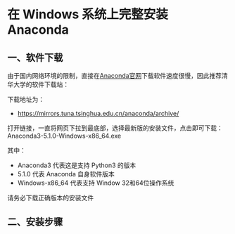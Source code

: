 # 在 Windows 系统上完整安装 Anaconda

## 一、软件下载

由于国内网络环境的限制，直接在[Anaconda官网](https://www.anaconda.com/download/)下载软件速度很慢，因此推荐清华大学的软件下载站：

下载地址为：
- [https://mirrors.tuna.tsinghua.edu.cn/anaconda/archive/
](https://mirrors.tuna.tsinghua.edu.cn/anaconda/archive/)

打开链接，一直将网页下拉到最底部，选择最新版的安装文件，点击即可下载：
    Anaconda3-5.1.0-Windows-x86_64.exe

其中：
- Anaconda3 代表这是支持 Python3 的版本
- 5.1.0 代表 Anaconda 自身软件版本
- Windows-x86_64 代表支持 Window 32和64位操作系统

请务必下载正确版本的安装文件


## 二、安装步骤

